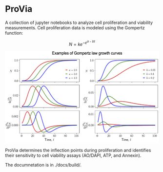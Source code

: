 # ProVia

A collection of jupyter notebooks to analyze cell proliferation and viability measurements. Cell proliferation data is modeled using the Gompertz function:

```math
N = k e^{-e^{a-bt}}
```

<center><img src="./docs/gompertz-demo.png" height="300"></center>

ProVia determines the inflection points during proliferation and identifies their sensitivity to cell viability assays (AO/DAPI, ATP, and Annexin).


The documnetation is in ./docs/build/.
